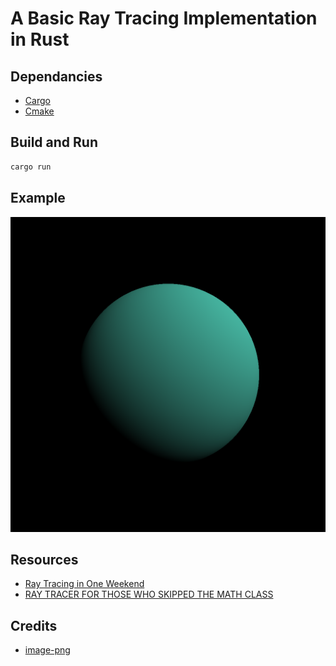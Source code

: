 # A Basic Ray Tracing Implementation in Rust

## Dependancies
- [Cargo](https://www.rust-lang.org/tools/install)
- [Cmake](https://cmake.org/download/)

## Build and Run
```Bash
cargo run
```

## Example

![Sphere Whithout Shading](render/sphere.png)

## Resources
- [Ray Tracing in One Weekend](https://raytracing.github.io/books/RayTracingInOneWeekend.html)
- [RAY TRACER FOR THOSE WHO SKIPPED THE MATH CLASS](https://zserge.com/posts/raytracer/)
## Credits
- [image-png](https://github.com/image-rs/image-png)